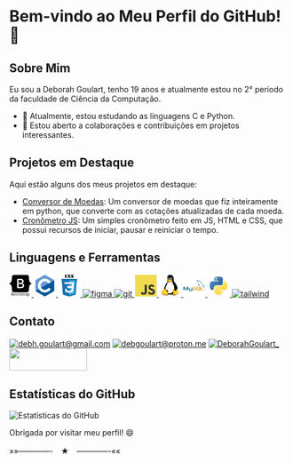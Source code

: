 # Bem-vindo ao Meu Perfil do GitHub! 🩷

## Sobre Mim

Eu sou a Deborah Goulart, tenho 19 anos e atualmente estou no 2° período da faculdade de Ciência da Computação.

- 🌱 Atualmente, estou estudando as linguagens C e Python.
- 👯 Estou aberto a colaborações e contribuições em projetos interessantes.

## Projetos em Destaque

Aqui estão alguns dos meus projetos em destaque:

- [Conversor de Moedas](https://github.com/DebGoulart/Conversor-de-Moedas): Um conversor de moedas que fiz inteiramente em python, que converte com as cotações atualizadas de cada moeda.
- [Cronômetro JS](https://github.com/DebGoulart/Cronometro.js): Um simples cronômetro feito em JS, HTML e CSS, que possui recursos de iniciar, pausar e reiniciar o tempo.

## Linguagens e Ferramentas

<p align="left"> <a href="https://getbootstrap.com" target="_blank" rel="noreferrer"> <img src="https://raw.githubusercontent.com/devicons/devicon/master/icons/bootstrap/bootstrap-plain-wordmark.svg" alt="bootstrap" width="40" height="40"/> </a> <a href="https://www.cprogramming.com/" target="_blank" rel="noreferrer"> <img src="https://raw.githubusercontent.com/devicons/devicon/master/icons/c/c-original.svg" alt="c" width="40" height="40"/> </a> <a href="https://www.w3schools.com/css/" target="_blank" rel="noreferrer"> <img src="https://raw.githubusercontent.com/devicons/devicon/master/icons/css3/css3-original-wordmark.svg" alt="css3" width="40" height="40"/> </a> <a href="https://www.figma.com/" target="_blank" rel="noreferrer"> <img src="https://www.vectorlogo.zone/logos/figma/figma-icon.svg" alt="figma" width="40" height="40"/> </a> <a href="https://git-scm.com/" target="_blank" rel="noreferrer"> <img src="https://www.vectorlogo.zone/logos/git-scm/git-scm-icon.svg" alt="git" width="40" height="40"/> </a> <a href="https://developer.mozilla.org/en-US/docs/Web/JavaScript" target="_blank" rel="noreferrer"> <img src="https://raw.githubusercontent.com/devicons/devicon/master/icons/javascript/javascript-original.svg" alt="javascript" width="40" height="40"/> </a> <a href="https://www.linux.org/" target="_blank" rel="noreferrer"> <img src="https://raw.githubusercontent.com/devicons/devicon/master/icons/linux/linux-original.svg" alt="linux" width="40" height="40"/> </a> <a href="https://www.mysql.com/" target="_blank" rel="noreferrer"> <img src="https://raw.githubusercontent.com/devicons/devicon/master/icons/mysql/mysql-original-wordmark.svg" alt="mysql" width="40" height="40"/> </a> <a href="https://www.python.org" target="_blank" rel="noreferrer"> <img src="https://raw.githubusercontent.com/devicons/devicon/master/icons/python/python-original.svg" alt="python" width="40" height="40"/> </a> <a href="https://tailwindcss.com/" target="_blank" rel="noreferrer"> <img src="https://www.vectorlogo.zone/logos/tailwindcss/tailwindcss-icon.svg" alt="tailwind" width="40" height="40"/> </a> </p>

## Contato

<p align="left">
<a href="https://mail.google.com/mail/u/1/#inbox" target="blank"><img align="center" src="https://img.shields.io/badge/Gmail-D14836?style=for-the-badge&logo=gmail&logoColor=white" alt="debh.goulart@gmail.com" height="40" width="120" /></a>     
<a href="https://mail.proton.me/u/1/inbox#filter=read" target="blank"><img align="center" src="https://img.shields.io/badge/ProtonMail-8B89CC?style=for-the-badge&logo=protonmail&logoColor=white" alt="debgoulart@proton.me" height="40" width="150" /></a> 
<a href="https://twitter.com/DeborahGoulart_" target="blank"><img align="center" src="https://img.shields.io/badge/Twitter-1DA1F2?style=for-the-badge&logo=twitter&logoColor=white" alt="DeborahGoulart_" height="40" width="120" /></a>    
<a href="https://www.instagram.com/deborahgoulart_/" target="blank"><img align="center" src="https://img.shields.io/badge/Instagram-E4405F?style=for-the-badge&logo=instagram&logoColor=white" height="40" width="140" /></a>         
</p>


## Estatísticas do GitHub

![Estatísticas do GitHub](https://github-readme-stats.vercel.app/api?username=DebGoulart&theme=synthwave&show_icons=true)

Obrigada por visitar meu perfil! 😄

»»————-　★　————-««
